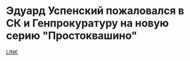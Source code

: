 # Эдуард Успенский пожаловался в СК и Генпрокуратуру на новую серию "Простоквашино"



[LINK](https://varlamov.ru/2891816.html)